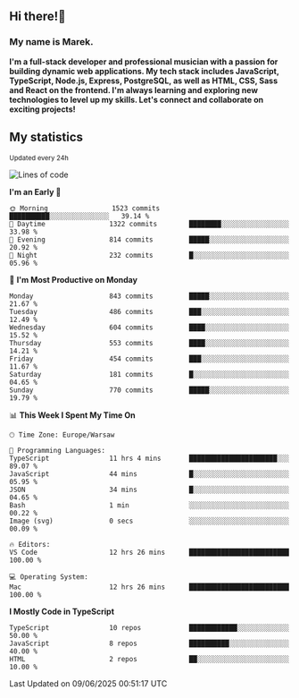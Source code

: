 ## Hi there!👋 ##
### My name is Marek. ###

**I'm a full-stack developer and professional musician with a passion for building dynamic web applications. My tech stack includes JavaScript, TypeScript, Node.js, Express, PostgreSQL, as well as HTML, CSS, Sass and React on the frontend. I'm always learning and exploring new technologies to level up my skills. Let's connect and collaborate on exciting projects!**

## My statistics ##
<sub>Updated every 24h</sub>
<!--START_SECTION:waka-->
![Lines of code](https://img.shields.io/badge/From%20Hello%20World%20I%27ve%20Written-378.7%20thousand%20lines%20of%20code-blue)

**I'm an Early 🐤** 

```text
🌞 Morning                1523 commits        ██████████░░░░░░░░░░░░░░░   39.14 % 
🌆 Daytime                1322 commits        ████████░░░░░░░░░░░░░░░░░   33.98 % 
🌃 Evening                814 commits         █████░░░░░░░░░░░░░░░░░░░░   20.92 % 
🌙 Night                  232 commits         █░░░░░░░░░░░░░░░░░░░░░░░░   05.96 % 
```
📅 **I'm Most Productive on Monday** 

```text
Monday                   843 commits         █████░░░░░░░░░░░░░░░░░░░░   21.67 % 
Tuesday                  486 commits         ███░░░░░░░░░░░░░░░░░░░░░░   12.49 % 
Wednesday                604 commits         ████░░░░░░░░░░░░░░░░░░░░░   15.52 % 
Thursday                 553 commits         ████░░░░░░░░░░░░░░░░░░░░░   14.21 % 
Friday                   454 commits         ███░░░░░░░░░░░░░░░░░░░░░░   11.67 % 
Saturday                 181 commits         █░░░░░░░░░░░░░░░░░░░░░░░░   04.65 % 
Sunday                   770 commits         █████░░░░░░░░░░░░░░░░░░░░   19.79 % 
```


📊 **This Week I Spent My Time On** 

```text
🕑︎ Time Zone: Europe/Warsaw

💬 Programming Languages: 
TypeScript               11 hrs 4 mins       ██████████████████████░░░   89.07 % 
JavaScript               44 mins             █░░░░░░░░░░░░░░░░░░░░░░░░   05.95 % 
JSON                     34 mins             █░░░░░░░░░░░░░░░░░░░░░░░░   04.65 % 
Bash                     1 min               ░░░░░░░░░░░░░░░░░░░░░░░░░   00.22 % 
Image (svg)              0 secs              ░░░░░░░░░░░░░░░░░░░░░░░░░   00.09 % 

🔥 Editors: 
VS Code                  12 hrs 26 mins      █████████████████████████   100.00 % 

💻 Operating System: 
Mac                      12 hrs 26 mins      █████████████████████████   100.00 % 
```

**I Mostly Code in TypeScript** 

```text
TypeScript               10 repos            ████████████░░░░░░░░░░░░░   50.00 % 
JavaScript               8 repos             ██████████░░░░░░░░░░░░░░░   40.00 % 
HTML                     2 repos             ██░░░░░░░░░░░░░░░░░░░░░░░   10.00 % 
```




 Last Updated on 09/06/2025 00:51:17 UTC
<!--END_SECTION:waka-->

<!--
**MarekSax/MarekSax** is a ✨ _special_ ✨ repository because its `README.md` (this file) appears on your GitHub profile.

Here are some ideas to get you started:

- 🔭 I’m currently working on ...
- 🌱 I’m currently learning ...
- 👯 I’m looking to collaborate on ...
- 🤔 I’m looking for help with ...
- 💬 Ask me about ...
- 📫 How to reach me: ...
- 😄 Pronouns: ...
- ⚡ Fun fact: ...
-->

